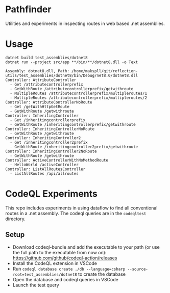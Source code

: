 # Pathfinder
Utilities and experiments in inspecting routes in web based .net assemblies.


# Usage
```
dotnet build test_assemblies/dotnet8
dotnet run --project src/app **/bin/**/dotnet8.dll -o Text

Assembly: dotnet8.dll, Path: /home/makspll/git/reflection-utils/test_assemblies/dotnet8/bin/Debug/net8.0/dotnet8.dll
Controller: AttributeController
  - Get /attributecontrollerprefix
  - GetWithRoute /attributecontrollerprefix/getwithroute
  - MultipleRoutes /attributecontrollerprefix/multipleroutes/1
  - MultipleRoutes /attributecontrollerprefix/multipleroutes/2
Controller: AttributeControllerNoRoute
  - Get /getWithHttpGetRoute
  - GetWithRoute /getwithroute
Controller: InheritingController
  - Get /inheritingcontrollerprefix
  - GetWithRoute /inheritingcontrollerprefix/getwithroute
Controller: InheritingControllerNoRoute
  - GetWithRoute /getwithroute
Controller: InheritingController2
  - Get /inheritingcontroller2prefix
  - GetWithRoute /inheritingcontroller2prefix/getwithroute
Controller: InheritingController2NoRoute
  - GetWithRoute /getwithroute
Controller: ActiveControllerWithNoMethodRoute
  - HelloWorld /activeController
Controller: ListAllRoutesController
  - ListAllRoutes /api/allroutes
```

# CodeQL Experiments
This repo includes experiments in using dataflow to find all conventional routes in a .net assembly. The codeql queries are in the `codeqltest` directory.

## Setup

- Download codeql-bundle and add the executable to your path (or use the full path to the executable from now on): https://github.com/github/codeql-action/releases
- Install the CodeQL extension in VSCode
- Run `codeql database create ./db --language=csharp --source-root=test_assemblies/dotnet8` to create the database
- Open the database and codeql queries in VSCode
- Launch the test query
